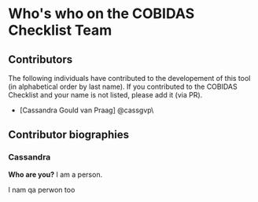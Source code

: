 # Who's who on the COBIDAS Checklist Team

## Contributors

The following individuals have contributed to the developement of this tool (in alphabetical order by last name). 
If you contributed to the COBIDAS Checklist and your name is not listed, please add it (via PR).

* [Cassandra Gould van Praag] @cassgvp\

## Contributor biographies
### Cassandra 

**Who are you?**
I am a person. 


I nam qa perwon too
